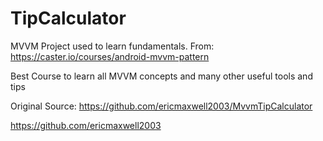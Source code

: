 # TipCalculator

MVVM Project used to learn fundamentals. From: https://caster.io/courses/android-mvvm-pattern

Best Course to learn all MVVM concepts and many other useful tools and tips

Original Source:
https://github.com/ericmaxwell2003/MvvmTipCalculator

https://github.com/ericmaxwell2003
